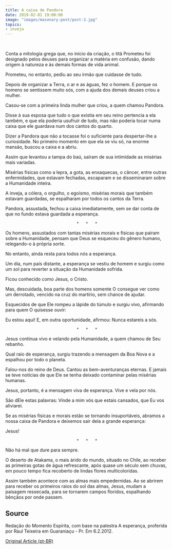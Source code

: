 ```yaml
---
title: A caixa de Pandora
date: 2019-02-01 19:00:00
image: "images/masonary-post/post-2.jpg"
topics: 
- inveja
---
```

 

Conta a mitologia grega que, no início da criação, o titã Prometeu foi
designado pelos deuses para organizar a matéria em confusão, dando origem à
natureza e às demais formas de vida animal.

Prometeu, no entanto, pediu ao seu irmão que cuidasse de tudo.

Depois de organizar a Terra, o ar e as águas, fez o homem. E porque os homens
se sentissem muito sós, com a ajuda dos demais deuses criou a mulher.

Casou-se com a primeira linda mulher que criou, a quem chamou Pandora.

Disse à sua esposa que tudo o que existia em seu reino pertencia a ela também,
e que ela poderia usufruir de tudo, mas não poderia tocar numa caixa que ele
guardava num dos cantos do quarto.

Dizer a Pandora que não a tocasse foi o suficiente para despertar-lhe a
curiosidade. No primeiro momento em que ela se viu só, na enorme mansão, buscou
a caixa e a abriu.

Assim que levantou a tampa do baú, saíram de sua intimidade as misérias mais
variadas.

Misérias físicas como a lepra, a gota, as enxaquecas, o câncer, entre outras
enfermidades, que estavam fechadas, escaparam e se disseminaram sobre a
Humanidade inteira.

A inveja, a cólera, o orgulho, o egoísmo, misérias morais que também estavam
guardadas, se espalharam por todos os cantos da Terra.

Pandora, assustada, fechou a caixa imediatamente, sem se dar conta de que no
fundo estava guardada a esperança.

                                   *   *   *

Os homens, assustados com tantas misérias morais e físicas que pairam sobre a
Humanidade, pensam que Deus se esqueceu do gênero humano, relegando-o à própria
sorte.

No entanto, ainda resta para todos nós a esperança.

Um dia, num país distante, a esperança se vestiu de homem e surgiu como um sol
para reverter a situação da Humanidade sofrida.

Ficou conhecido como Jesus, o Cristo.

Mas, descuidada, boa parte dos homens somente O consegue ver como um derrotado,
vencido na cruz do martírio, sem chance de ajudar.

Esquecidos de que Ele rompeu a lápide do túmulo e surgiu vivo, afirmando para
quem O quisesse ouvir:

Eu estou aqui! E, em outra oportunidade, afirmou: Nunca estareis a sós.

                                   *   *   *

Jesus continua vivo e velando pela Humanidade, a quem chamou de Seu rebanho.

Qual raio de esperança, surgiu trazendo a mensagem da Boa Nova e a espalhou por
todo o planeta.

Falou-nos do reino de Deus. Cantou as bem-aventuranças eternas. E jamais se
teve notícias de que Ele se tenha deixado contaminar pelas misérias humanas.

Jesus, portanto, é a mensagem viva de esperança. Vive e vela por nós.

São dEle estas palavras: Vinde a mim vós que estais cansados, que Eu vos
aliviarei.

Se as misérias físicas e morais estão se tornando insuportáveis, abramos a
nossa caixa de Pandora e deixemos sair dela a grande esperança:

Jesus!

                                   *   *   *

Não há mal que dure para sempre.

O deserto de Atakama, o mais árido do mundo, situado no Chile, ao receber as
primeiras gotas de água refrescante, após quase um século sem chuvas, em pouco
tempo fica recoberto de lindas flores multicoloridas.

Assim também acontece com as almas mais empedernidas. Ao se abrirem para
receber os primeiros raios do sol das almas, Jesus, mudam a paisagem ressecada,
para se tornarem campos floridos, espalhando bênçãos por onde passem.
 

## Source
Redação do Momento Espírita, com base na palestra A esperança, proferida por
Raul Teixeira em Guaraniaçu - Pr.
Em 6.2.2012.



[Original Article (pt-BR)](http://www.momento.com.br/pt/ler_texto.php?id=1680)
